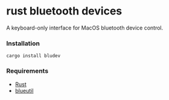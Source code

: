 # rust bluetooth devices

A keyboard-only interface for MacOS bluetooth device control.

### Installation
 
```
cargo install bludev
```

### Requirements

- [Rust](https://doc.rust-lang.org/cargo/getting-started/installation.html)
- [blueutil](https://formulae.brew.sh/formula/blueutil)
